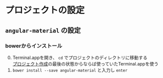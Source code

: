 # プロジェクトの設定

## `angular-material` の設定

### bowerからインストール

0. Terminal.appを開き、 `cd` でプロジェクトのディレクトリに移動する  
	[プロジェクト作成](CreateProject.html)の最後の状態からならば使っていたTerminal.appを使う
0. `bower install --save angular-material` と入力し `enter`
